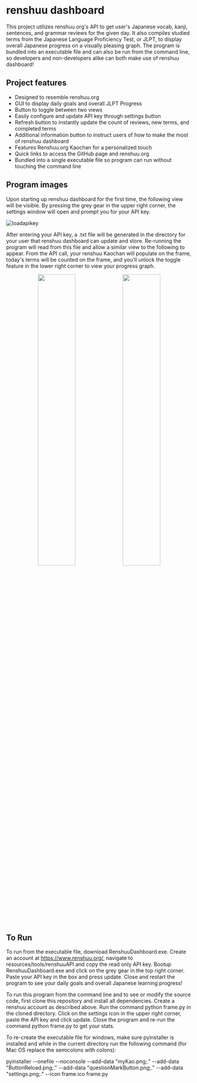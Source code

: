 ﻿# renshuu dashboard

This project utilizes renshuu.org's API to get user's Japanese vocab, kanji, sentences, and grammar reviews for the given day. It also compiles studied terms from the Japanese Language Proficiency Test, or JLPT, to display overall Japanese progress on a visually pleasing graph. The program is bundled into an executable file and can also be run from the command line, so developers and non-developers alike can both make use of renshuu dashboard!

## Project features

- Designed to resemble renshuu.org 
- GUI to display daily goals and overall JLPT Progress
- Button to toggle between two views
- Easily configure and update API key through settings button
- Refresh button to instantly update the count of reviews, new terms, and completed terms
- Additional information button to instruct users of how to make the most of renshuu dashboard
- Features Renshuu.org Kaochan for a personalized touch
- Quick links to access the GitHub page and renshuu.org
- Bundled into a single executable file so program can run without touching the command line


## Program images

Upon starting up renshuu dashboard for the first time, the following view will be visible. By pressing the grey gear in the upper right corner, the settings window will open and prompt you for your API key.

![loadapikey](https://github.com/user-attachments/assets/f398919c-ee03-420a-a671-d08c63b561d6)


After entering your API key, a .txt file will be generated in the directory for your user that renshuu dashboard can update and store. Re-running the program will read from this file and allow a similar view to the following to appear. From the API call, your renshuu Kaochan will populate on the frame, today's terms will be counted on the frame, and you'll unlock the toggle feature in the lower right corner to view your progress graph.


<p align="center">
  <img src="https://github.com/user-attachments/assets/ba537e2e-68c9-4ff6-a0d5-c4e97266f8d8" width="45%" />
  <img src="https://github.com/user-attachments/assets/8a887fa5-32e9-4053-93a2-96e063e38a20" width="45%" /> 
</p>



## To Run

To run from the executable file, download RenshuuDashboard.exe. Create an account at https://www.renshuu.org/, navigate to resources/tools/renshuuAPI and copy the read only API key. Bootup RenshuuDashboard.exe and click on the grey gear in the top right corner. Paste your API key in the box and press update. Close and restart the program to see your daily goals and overall Japanese learning progress!

To run this program from the command line and to see or modify the source code, first clone this repository and install all dependencies. Create a renshuu account as described above. Run the command python frame.py in the cloned directory. Click on the settings icon in the upper right corner, paste the API key and click update. Close the program and re-run the command python frame.py to get your stats.

To re-create the executable file for windows, make sure pyinstaller is installed and while in the current directory run the following command (for Mac OS replace the semicolons with colons): 

pyinstaller --onefile --noconsole --add-data "myKao.png;." --add-data "ButtonReload.png;." --add-data "questionMarkButton.png;." --add-data "settings.png;." --icon frame.ico frame.py